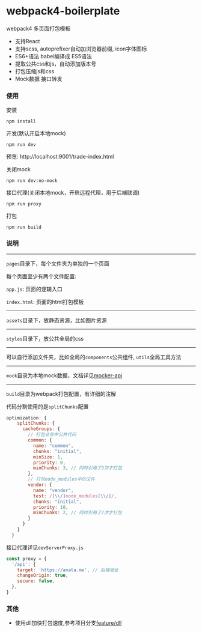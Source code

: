 # webpack4-boilerplate
webpack4 多页面打包模板

* 支持React
* 支持scss, autoprefixer自动加浏览器前缀, icon字体图标
* ES6+语法 babel编译成 ES5语法 
* 提取公共css和js，自动添加版本号
* 打包压缩js和css
* Mock数据 接口转发

### 使用
安装
```
npm install
```

开发(默认开启本地mock)
```
npm run dev
```
预览: http://localhost:9001/trade-index.html

关闭mock
```
npm run dev:no-mock
```

接口代理(关闭本地mock，开启远程代理，用于后端联调)
```
npm run proxy
```

打包
```
npm run build
```
### 说明
***
`pages`目录下，每个文件夹为单独的一个页面

每个页面至少有两个文件配置:

`app.js`: 页面的逻辑入口

`index.html`: 页面的html打包模板

***

`assets`目录下，放静态资源，比如图片资源

***
`styles`目录下，放公共全局的css
***

可以自行添加文件夹，比如全局的`components`公共组件, `utils`全局工具方法
***
`mock`目录为本地mock数据，文档详见[mocker-api](https://github.com/jaywcjlove/mocker-api)
***
`build`目录为webpack打包配置，有详细的注解

代码分割使用的是`splitChunks`配置
```javascript
optimization: {
    splitChunks: {
      cacheGroups: {
        // 打包业务中公共代码
        common: {
          name: "common",
          chunks: "initial",
          minSize: 1,
          priority: 0,
          minChunks: 3, // 同时引用了3次才打包
        },
        // 打包node_modules中的文件
        vendor: {
          name: "vendor",
          test: /[\\/]node_modules[\\/]/,
          chunks: "initial",
          priority: 10,
          minChunks: 2, // 同时引用了2次才打包
        }
      }
    }
  }
```
接口代理详见`devServerProxy.js`
```javascript
const proxy = {
  '/api': {
    target: 'https://anata.me', // 后端地址
    changeOrigin: true,
    secure: false,
  },
}
```

### 其他
* 使用dll加快打包速度,参考项目分支[feature/dll](https://github.com/deepred5/webpack4-boilerplate/tree/feature/dll)